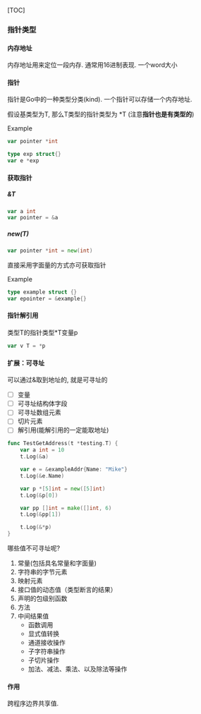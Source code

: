 [TOC]

### 指针类型

#### 内存地址

内存地址用来定位一段内存. 通常用16进制表现. 一个word大小

#### 指针

指针是Go中的一种类型分类(kind).  一个指针可以存储一个内存地址.

假设基类型为T, 那么T类型的指针类型为 *T (注意**指针也是有类型的**)

Example

~~~go
var pointer *int

type exp struct{}
var e *exp
~~~

#### 获取指针

##### &T

~~~go
var a int
var pointer = &a
~~~

##### new(T)

~~~go
var pointer *int = new(int)
~~~

直接采用字面量的方式亦可获取指针

Example

~~~go
type example struct {}
var epointer = &example{}
~~~

#### 指针解引用

类型T的指针类型*T变量p

~~~go
var v T = *p
~~~

#### 扩展：可寻址

可以通过&取到地址的, 就是可寻址的

- [ ] 变量
- [ ] 可寻址结构体字段
- [ ] 可寻址数组元素
- [ ] 切片元素
- [ ] 解引用(能解引用的一定能取地址)

~~~go
func TestGetAddress(t *testing.T) {
	var a int = 10
	t.Log(&a)

	var e = &exampleAddr{Name: "Mike"}
	t.Log(&e.Name)

	var p *[5]int = new([5]int)
	t.Log(&p[0])

	var pp []int = make([]int, 6)
	t.Log(&pp[1])

	t.Log(&*p)
}
~~~

哪些值不可寻址呢?

1. 常量(包括具名常量和字面量)
2. 字符串的字节元素
3. 映射元素
4. 接口值的动态值（类型断言的结果）
5. 声明的包级别函数
6. 方法
7. 中间结果值
    * 函数调用
    * 显式值转换
    * 通道接收操作
    * 子字符串操作
    * 子切片操作
    * 加法、减法、乘法、以及除法等操作

#### 作用

跨程序边界共享值.